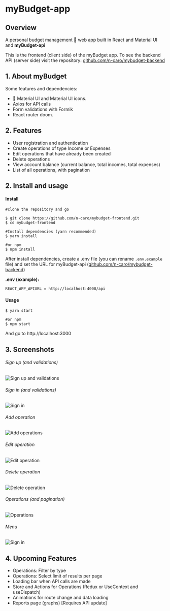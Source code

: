 # myBudget-app

## Overview

A personal budget management 💸 web app built in React and Material UI and **myBudget-api**

This is the frontend (client side) of the myBudget app. To see the backend API (server side) visit the repository: [github.com/n-caro/mybudget-backend](https://github.com/n-caro/mybudget-backend)

## 1. About myBudget
Some features and dependencies:

* 🎨 Material UI and Material UI icons.
* Axios for API calls
* Form validations with Formik
* React router doom.

## 2. Features
* User registration and authentication
* Create operations of type Income or Expenses
* Edit operations that have already been created
* Delete operations
* View account balance (current balance, total incomes, total expenses)
* List of all operations, with pagination
## 2. Install and usage

#### Install

```shell
#clone the repository and go

$ git clone https://github.com/n-caro/mybudget-frontend.git
$ cd mybudget-frontend

#Install dependencies (yarn recommended)
$ yarn install

#or npm
$ npm install
```

After install dependencies, create a .env file (you can rename `.env.example` file) and set the URL for myBudget-api ([github.com/n-caro/mybudget-backend](https://github.com/n-caro/mybudget-backend))

**.env (example):**

```
REACT_APP_APIURL = http://localhost:4000/api
```

#### Usage

```shell
$ yarn start

#or npm
$ npm start
```

And go to http://localhost:3000

## 3. Screenshots
###### Sign up (and validations)
![Sign up and validations](docs/resources/signUp-validations.gif)

###### Sign in (and validations)
![Sign in](docs/resources/login.gif)

###### Add operation
![Add operations](docs/resources/addOperation.gif)

###### Edit operation
![Edit operation](docs/resources/edit.gif)

###### Delete operation
![Delete operation](docs/resources/delete.gif)

###### Operations (and pagination)
![Operations](docs/resources/operations.gif)

###### Menu
![Sign in](docs/resources/actions-logout.gif)

## 4. Upcoming Features

* Operations: Filter by type
* Operations: Select limit of results per page
* Loading bar when API calls are made
* Store and Actions for Operations (Redux or UseContext and useDispatch)
* Animations for route change and data loading
* Reports page (graphs) [Requires API update]